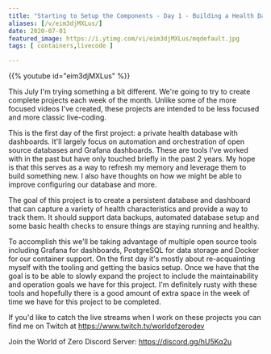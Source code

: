 ```yaml
---
title: "Starting to Setup the Components - Day 1 - Building a Health Dashboard"
aliases: [/v/eim3djMXLus/]
date: 2020-07-01
featured_image: https://i.ytimg.com/vi/eim3djMXLus/mqdefault.jpg
tags: [ containers,livecode ]

---
```


{{% youtube id="eim3djMXLus" %}}

This July I'm trying something a bit different. We're going to try to create complete projects each week of the month. Unlike some of the more focused videos I've created, these projects are intended to be less focused and more classic live-coding.

This is the first day of the first project: a private health database with dashboards. It'll largely focus on automation and orchestration of open source databases and Grafana dashboards. These are tools I've worked with in the past but have only touched briefly in the past 2 years. My hope is that this serves as a way to refresh my memory and leverage them to build something new. I also have thoughts on how we might be able to improve configuring our database and more.

The goal of this project is to create a persistent database and dashboard that can capture a variety of health characteristics and provide a way to track them. It should support data backups, automated database setup and some basic health checks to ensure things are staying running and healthy.

To accomplish this we'll be taking advantage of multiple open source tools including Grafana for dashboards, PostgreSQL for data storage and Docker for our container support. On the first day it's mostly about re-acquainting myself with the tooling and getting the basics setup. Once we have that the goal is to be able to slowly expand the project to include the maintainability and operation goals we have for this project. I'm definitely rusty with these tools and hopefully there is a good amount of extra space in the week of time we have for this project to be completed.

If you'd like to catch the live streams when I work on these projects you can find me on Twitch at https://www.twitch.tv/worldofzerodev

Join the World of Zero Discord Server: https://discord.gg/hU5Kq2u